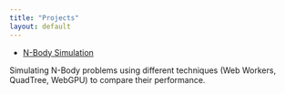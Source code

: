 ```yaml
---
title: "Projects"
layout: default
---
```


- [N-Body Simulation](https://github.com/MangoShip/NBodyWebGPU)

Simulating N-Body problems using different techniques (Web Workers, QuadTree, WebGPU) to compare their performance.